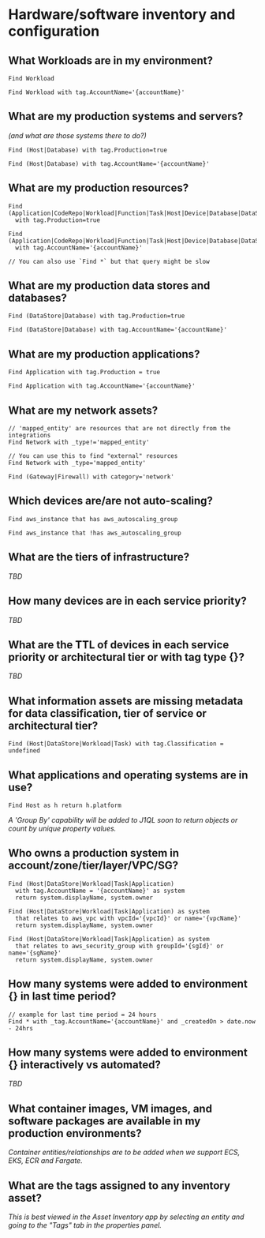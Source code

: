# Hardware/software inventory and configuration

## What Workloads are in my environment?

```j1ql
Find Workload

Find Workload with tag.AccountName='{accountName}'
```

## What are my production systems and servers?

_(and what are those systems there to do?)_

```j1ql
Find (Host|Database) with tag.Production=true

Find (Host|Database) with tag.AccountName='{accountName}'
```

## What are my production resources?

```j1ql
Find (Application|CodeRepo|Workload|Function|Task|Host|Device|Database|DataStore)
  with tag.Production=true

Find (Application|CodeRepo|Workload|Function|Task|Host|Device|Database|DataStore)
  with tag.AccountName='{accountName}'

// You can also use `Find *` but that query might be slow
```

## What are my production data stores and databases?

```j1ql
Find (DataStore|Database) with tag.Production=true

Find (DataStore|Database) with tag.AccountName='{accountName}'
```

## What are my production applications?

```j1ql
Find Application with tag.Production = true

Find Application with tag.AccountName='{accountName}'
```

## What are my network assets?

```j1ql
// 'mapped_entity' are resources that are not directly from the integrations
Find Network with _type!='mapped_entity'

// You can use this to find "external" resources
Find Network with _type='mapped_entity'

Find (Gateway|Firewall) with category='network'
```

## Which devices are/are not auto-scaling?

```j1ql
Find aws_instance that has aws_autoscaling_group

Find aws_instance that !has aws_autoscaling_group
```

## What are the tiers of infrastructure?

_TBD_

## How many devices are in each service priority?

_TBD_

## What are the TTL of devices in each service priority or architectural tier or with tag type {}?

_TBD_

## What information assets are missing metadata for data classification, tier of service or architectural tier?

```j1ql
Find (Host|DataStore|Workload|Task) with tag.Classification = undefined
```

## What applications and operating systems are in use?

```j1ql
Find Host as h return h.platform
```

_A 'Group By' capability will be added to J1QL soon to return objects or count
by unique property values._

## Who owns a production system in account/zone/tier/layer/VPC/SG?

```j1ql
Find (Host|DataStore|Workload|Task|Application)
  with tag.AccountName = '{accountName}' as system
  return system.displayName, system.owner

Find (Host|DataStore|Workload|Task|Application) as system
  that relates to aws_vpc with vpcId='{vpcId}' or name='{vpcName}'
  return system.displayName, system.owner

Find (Host|DataStore|Workload|Task|Application) as system
  that relates to aws_security_group with groupId='{sgId}' or name='{sgName}'
  return system.displayName, system.owner
```

## How many systems were added to environment {} in last time period?

```j1ql
// example for last time period = 24 hours
Find * with _tag.AccountName='{accountName}' and _createdOn > date.now - 24hrs
```

## How many systems were added to environment {} interactively vs automated?

_TBD_

## What container images, VM images, and software packages are available in my production environments?

_Container entities/relationships are to be added when we support ECS, EKS, ECR
and Fargate._

## What are the tags assigned to any inventory asset?

_This is best viewed in the Asset Inventory app by selecting an entity and going
to the "Tags" tab in the properties panel._

